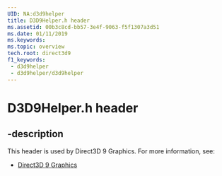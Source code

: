 ```yaml
---
UID: NA:d3d9helper
title: D3D9Helper.h header
ms.assetid: 00b3c8cd-bb57-3e4f-9063-f5f1307a3d51
ms.date: 01/11/2019
ms.keywords: 
ms.topic: overview
tech.root: direct3d9
f1_keywords:
 - d3d9helper
 - d3d9helper/d3d9helper
---
```


# D3D9Helper.h header


## -description

This header is used by Direct3D 9 Graphics. For more information, see:

- [Direct3D 9 Graphics](../_direct3d9/index.md)

